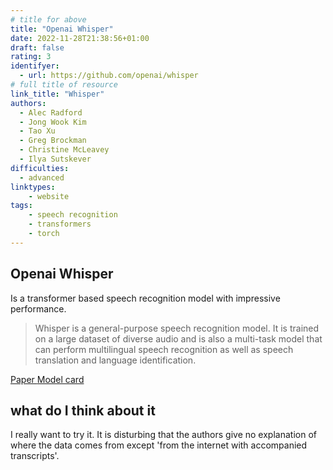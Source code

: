 ```yaml
---
# title for above
title: "Openai Whisper"
date: 2022-11-28T21:38:56+01:00
draft: false
rating: 3
identifyer:
  - url: https://github.com/openai/whisper
# full title of resource
link_title: "Whisper"
authors:
  - Alec Radford 
  - Jong Wook Kim 
  - Tao Xu
  - Greg Brockman 
  - Christine McLeavey 
  - Ilya Sutskever
difficulties:
  - advanced
linktypes:
    - website
tags:
    - speech recognition
    - transformers
    - torch
---
```


## Openai Whisper
Is a transformer based speech recognition model with impressive performance.  

> Whisper is a general-purpose speech recognition model. It is trained on a large dataset of diverse audio and is also a multi-task model that can perform multilingual speech recognition as well as speech translation and language identification.

[Paper ](https://cdn.openai.com/papers/whisper.pdf)
[Model card](https://github.com/openai/whisper/blob/main/model-card.md)

## what do I think about it
I really want to try it. It is disturbing that the authors give no explanation of where the data comes from except 'from the internet with accompanied transcripts'.
